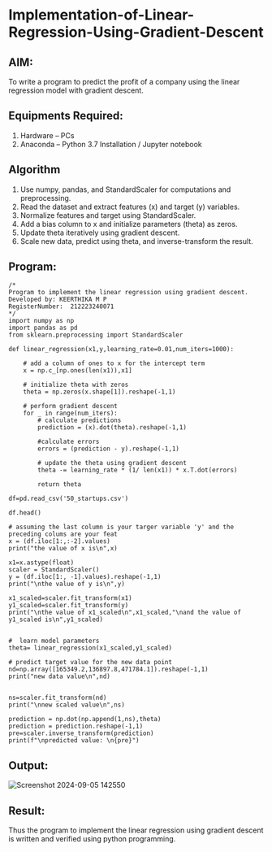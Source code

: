 # Implementation-of-Linear-Regression-Using-Gradient-Descent

## AIM:
To write a program to predict the profit of a company using the linear regression model with gradient descent.

## Equipments Required:
1. Hardware – PCs
2. Anaconda – Python 3.7 Installation / Jupyter notebook

## Algorithm
1. Use numpy, pandas, and StandardScaler for computations and preprocessing.
2. Read the dataset and extract features (x) and target (y) variables.
3. Normalize features and target using StandardScaler.
4. Add a bias column to x and initialize parameters (theta) as zeros.
5. Update theta iteratively using gradient descent.
6. Scale new data, predict using theta, and inverse-transform the result.

## Program:
```
/*
Program to implement the linear regression using gradient descent.
Developed by: KEERTHIKA M P
RegisterNumber:  212223240071
*/
import numpy as np
import pandas as pd
from sklearn.preprocessing import StandardScaler

def linear_regression(x1,y,learning_rate=0.01,num_iters=1000):
    
    # add a column of ones to x for the intercept term
    x = np.c_[np.ones(len(x1)),x1]
    
    # initialize theta with zeros
    theta = np.zeros(x.shape[1]).reshape(-1,1)
    
    # perform gradient descent
    for _ in range(num_iters):
        # calculate predictions
        prediction = (x).dot(theta).reshape(-1,1)
        
        #calculate errors
        errors = (prediction - y).reshape(-1,1)
        
        # update the theta using gradient descent
        theta -= learning_rate * (1/ len(x1)) * x.T.dot(errors)
        
        return theta

df=pd.read_csv('50_startups.csv')

df.head()

# assuming the last column is your targer variable 'y' and the preceding colums are your feat
x = (df.iloc[1:,:-2].values)
print("the value of x is\n",x)

x1=x.astype(float)
scaler = StandardScaler()
y = (df.iloc[1:, -1].values).reshape(-1,1)
print("\nthe value of y is\n",y)

x1_scaled=scaler.fit_transform(x1)
y1_scaled=scaler.fit_transform(y)
print("\nthe value of x1_scaled\n",x1_scaled,"\nand the value of y1_scaled is\n",y1_scaled)


#  learn model parameters
theta= linear_regression(x1_scaled,y1_scaled)

# predict target value for the new data point
nd=np.array([165349.2,136897.8,471784.1]).reshape(-1,1)
print("new data value\n",nd)


ns=scaler.fit_transform(nd)
print("\nnew scaled value\n",ns)

prediction = np.dot(np.append(1,ns),theta)
prediction = prediction.reshape(-1,1)
pre=scaler.inverse_transform(prediction)
print(f"\npredicted value: \n{pre}")

```

## Output:

![Screenshot 2024-09-05 142550](https://github.com/user-attachments/assets/94e1bd71-cc0a-4fd7-98e7-c5de7793753d)


## Result:
Thus the program to implement the linear regression using gradient descent is written and verified using python programming.
